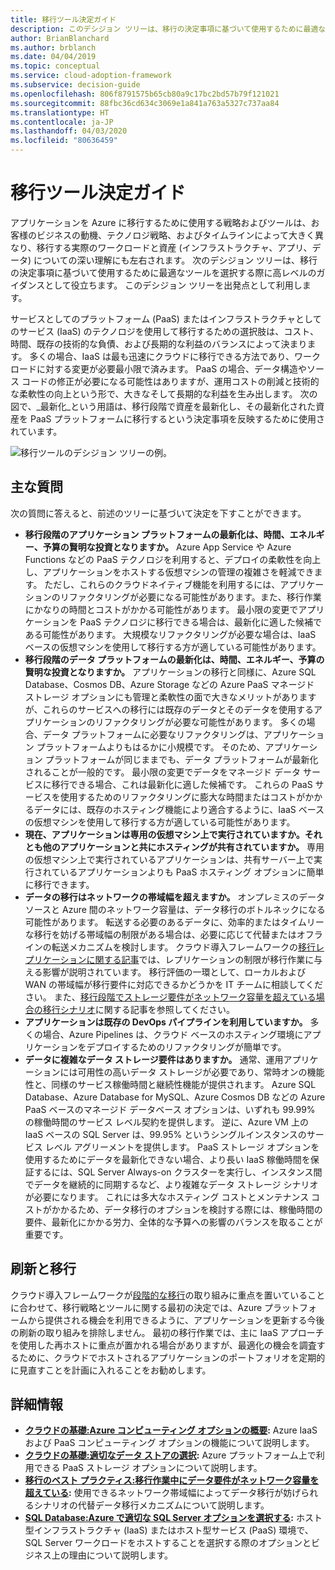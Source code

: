 ```yaml
---
title: 移行ツール決定ガイド
description: このデシジョン ツリーは、移行の決定事項に基づいて使用するために最適なツールを選択する際に高レベルのガイダンスとして使用できます。
author: BrianBlanchard
ms.author: brblanch
ms.date: 04/04/2019
ms.topic: conceptual
ms.service: cloud-adoption-framework
ms.subservice: decision-guide
ms.openlocfilehash: 806f8791575b65cb80a9c17bc2bd57b79f121021
ms.sourcegitcommit: 88fbc36cd634c3069e1a841a763a5327c737aa84
ms.translationtype: HT
ms.contentlocale: ja-JP
ms.lasthandoff: 04/03/2020
ms.locfileid: "80636459"
---
```

# <a name="migration-tools-decision-guide"></a>移行ツール決定ガイド

アプリケーションを Azure に移行するために使用する戦略およびツールは、お客様のビジネスの動機、テクノロジ戦略、およびタイムラインによって大きく異なり、移行する実際のワークロードと資産 (インフラストラクチャ、アプリ、データ) についての深い理解にも左右されます。 次のデシジョン ツリーは、移行の決定事項に基づいて使用するために最適なツールを選択する際に高レベルのガイダンスとして役立ちます。 このデシジョン ツリーを出発点として利用します。

サービスとしてのプラットフォーム (PaaS) またはインフラストラクチャとしてのサービス (IaaS) のテクノロジを使用して移行するための選択肢は、コスト、時間、既存の技術的な負債、および長期的な利益のバランスによって決まります。 多くの場合、IaaS は最も迅速にクラウドに移行できる方法であり、ワークロードに対する変更が必要最小限で済みます。 PaaS の場合、データ構造やソース コードの修正が必要になる可能性はありますが、運用コストの削減と技術的な柔軟性の向上という形で、大きなそして長期的な利益を生み出します。 次の図で、_最新化_という用語は、移行段階で資産を最新化し、その最新化された資産を PaaS プラットフォームに移行するという決定事項を反映するために使用されています。

![移行ツールのデシジョン ツリーの例。](../../_images/migrate/migration-tools-decision-tree.png)

## <a name="key-questions"></a>主な質問

次の質問に答えると、前述のツリーに基づいて決定を下すことができます。

- **移行段階のアプリケーション プラットフォームの最新化は、時間、エネルギー、予算の賢明な投資となりますか。** Azure App Service や Azure Functions などの PaaS テクノロジを利用すると、デプロイの柔軟性を向上し、アプリケーションをホストする仮想マシンの管理の複雑さを軽減できます。 ただし、これらのクラウドネイティブ機能を利用するには、アプリケーションのリファクタリングが必要になる可能性があります。また、移行作業にかなりの時間とコストがかかる可能性があります。 最小限の変更でアプリケーションを PaaS テクノロジに移行できる場合は、最新化に適した候補である可能性があります。 大規模なリファクタリングが必要な場合は、IaaS ベースの仮想マシンを使用して移行する方が適している可能性があります。
- **移行段階のデータ プラットフォームの最新化は、時間、エネルギー、予算の賢明な投資となりますか。** アプリケーションの移行と同様に、Azure SQL Database、Cosmos DB、Azure Storage などの Azure PaaS マネージド ストレージ オプションにも管理と柔軟性の面で大きなメリットがありますが、これらのサービスへの移行には既存のデータとそのデータを使用するアプリケーションのリファクタリングが必要な可能性があります。 多くの場合、データ プラットフォームに必要なリファクタリングは、アプリケーション プラットフォームよりもはるかに小規模です。 そのため、アプリケーション プラットフォームが同じままでも、データ プラットフォームが最新化されることが一般的です。 最小限の変更でデータをマネージド データ サービスに移行できる場合、これは最新化に適した候補です。 これらの PaaS サービスを使用するためのリファクタリングに膨大な時間またはコストがかかるデータには、既存のホスティング機能により適合するように、IaaS ベースの仮想マシンを使用して移行する方が適している可能性があります。
- **現在、アプリケーションは専用の仮想マシン上で実行されていますか。それとも他のアプリケーションと共にホスティングが共有されていますか。** 専用の仮想マシン上で実行されているアプリケーションは、共有サーバー上で実行されているアプリケーションよりも PaaS ホスティング オプションに簡単に移行できます。
- **データの移行はネットワークの帯域幅を超えますか。** オンプレミスのデータ ソースと Azure 間のネットワーク容量は、データ移行のボトルネックになる可能性があります。 転送する必要のあるデータに、効率的またはタイムリーな移行を妨げる帯域幅の制限がある場合は、必要に応じて代替またはオフラインの転送メカニズムを検討します。 クラウド導入フレームワークの[移行レプリケーションに関する記事](../../migrate/migration-considerations/migrate/replicate.md#replication-risks---physics-of-replication)では、レプリケーションの制限が移行作業に与える影響が説明されています。 移行評価の一環として、ローカルおよび WAN の帯域幅が移行要件に対応できるかどうかを IT チームに相談してください。 また、[移行段階でストレージ要件がネットワーク容量を超えている場合の移行シナリオ](../../migrate/azure-best-practices/network-capacity-exceeded.md#suggested-prerequisites)に関する記事を参照してください。
- **アプリケーションは既存の DevOps パイプラインを利用していますか。** 多くの場合、Azure Pipelines は、クラウド ベースのホスティング環境にアプリケーションをデプロイするためのリファクタリングが簡単です。
- **データに複雑なデータ ストレージ要件はありますか。** 通常、運用アプリケーションには可用性の高いデータ ストレージが必要であり、常時オンの機能性と、同様のサービス稼働時間と継続性機能が提供されます。 Azure SQL Database、Azure Database for MySQL、Azure Cosmos DB などの Azure PaaS ベースのマネージド データベース オプションは、いずれも 99.99% の稼働時間のサービス レベル契約を提供します。 逆に、Azure VM 上の IaaS ベースの SQL Server は、99.95% というシングルインスタンスのサービス レベル アグリーメントを提供します。 PaaS ストレージ オプションを使用するためにデータを最新化できない場合、より長い IaaS 稼働時間を保証するには、SQL Server Always-on クラスターを実行し、インスタンス間でデータを継続的に同期するなど、より複雑なデータ ストレージ シナリオが必要になります。 これには多大なホスティング コストとメンテナンス コストがかかるため、データ移行のオプションを検討する際には、稼働時間の要件、最新化にかかる労力、全体的な予算への影響のバランスを取ることが重要です。

## <a name="innovation-and-migration"></a>刷新と移行

クラウド導入フレームワークが[段階的な移行](../../migrate/index.md#migration-implementation)の取り組みに重点を置いていることに合わせて、移行戦略とツールに関する最初の決定では、Azure プラットフォームから提供される機会を利用できるように、アプリケーションを更新する今後の刷新の取り組みを排除しません。 最初の移行作業では、主に IaaS アプローチを使用した再ホストに重点が置かれる場合がありますが、最適化の機会を調査するために、クラウドでホストされるアプリケーションのポートフォリオを定期的に見直すことを計画に入れることをお勧めします。

## <a name="learn-more"></a>詳細情報

- **[ クラウドの基礎:Azure コンピューティング オプションの概要](https://docs.microsoft.com/azure/architecture/guide/technology-choices/compute-overview):** Azure IaaS および PaaS コンピューティング オプションの機能について説明します。
- **[ クラウドの基礎:適切なデータ ストアの選択](https://docs.microsoft.com/azure/architecture/guide/technology-choices/data-store-overview):** Azure プラットフォーム上で利用できる PaaS ストレージ オプションについて説明します。
- **[移行のベスト プラクティス:移行作業中にデータ要件がネットワーク容量を超えている](../../migrate/azure-best-practices/network-capacity-exceeded.md):** 使用できるネットワーク帯域幅によってデータ移行が妨げられるシナリオの代替データ移行メカニズムについて説明します。
- **[SQL Database:Azure で適切な SQL Server オプションを選択する](https://docs.microsoft.com/azure/sql-database/sql-database-paas-vs-sql-server-iaas#business-motivations-for-choosing-databases-managed-instances-or-sql-virtual-machines):** ホスト型インフラストラクチャ (IaaS) またはホスト型サービス (PaaS) 環境で、SQL Server ワークロードをホストすることを選択する際のオプションとビジネス上の理由について説明します。
